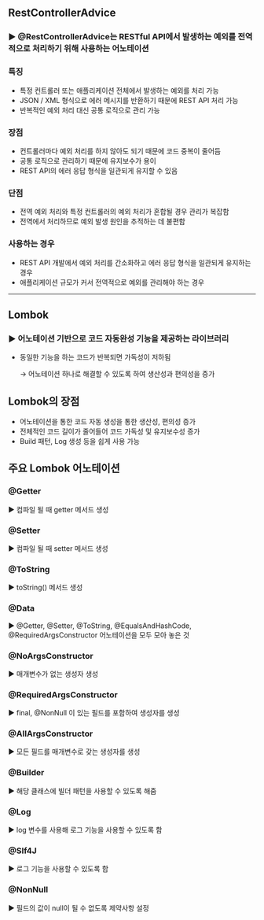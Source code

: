 
## RestControllerAdvice

### ▶️ @RestControllerAdvice는 RESTful API에서 발생하는 예외를 전역적으로 처리하기 위해 사용하는 어노테이션

### 특징

- 특정 컨트롤러 또는 애플리케이션 전체에서 발생하는 예외를 처리 가능
- JSON / XML 형식으로 에러 메시지를 반환하기 때문에 REST API 처리 가능
- 반복적인 예외 처리 대신 공통 로직으로 관리 가능

### 장점

- 컨트롤러마다 예외 처리를 하지 않아도 되기 때문에 코드 중복이 줄어듬
- 공통 로직으로 관리하기 때문에 유지보수가 용이
- REST API의 에러 응답 형식을 일관되게 유지할 수 있음

### 단점

- 전역 예외 처리와 특정 컨트롤러의  예외 처리가 혼합될 경우 관리가 복잡함
- 전역에서 처리하므로 예외 발생 원인을 추적하는 데 불편함

### 사용하는 경우

- REST API 개발에서 예외 처리를 간소화하고 에러 응답 형식을 일관되게 유지하는 경우
- 애플리케이션 규모가 커서 전역적으로 예외를 관리해야 하는 경우

---

## Lombok

### ▶️ 어노테이션 기반으로 코드 자동완성 기능을 제공하는 라이브러리

- 동일한 기능을 하는 코드가 반복되면 가독성이 저하됨
    
    → 어노테이션 하나로 해결할 수 있도록 하여 생산성과 편의성을 증가
    

## Lombok의 장점

- 어노테이션을 통한 코드 자동 생성을 통한 생산성, 편의성 증가
- 전체적인 코드 길이가 줄어들어 코드 가독성 및 유지보수성 증가
- Build 패턴, Log 생성 등을 쉽게 사용 가능

## 주요 Lombok 어노테이션

### @Getter

▶️ 컴파일 될 때 getter 메서드 생성

### @Setter

▶️ 컴파일 될 때 setter 메서드 생성

### @ToString

▶️ toString() 메서드 생성

### @Data

▶️ @Getter, @Setter, @ToString, @EqualsAndHashCode, @RequiredArgsConstructor 어노테이션을 모두 모아 놓은 것

### @NoArgsConstructor

▶️ 매개변수가 없는 생성자 생성

### @RequiredArgsConstructor

▶️ final, @NonNull 이 있는 필드를 포함하여 생성자를 생성

### @AllArgsConstructor

▶️ 모든 필드를 매개변수로 갖는 생성자를 생성

### @Builder

▶️ 해당 클래스에 빌더 패턴을 사용할 수 있도록 해줌

### @Log

▶️ log 변수를 사용해 로그 기능을 사용할 수 있도록 함

### @Slf4J

▶️ 로그 기능을 사용할 수 있도록 함

### @NonNull

▶️ 필드의 값이 null이 될 수 없도록 제약사항 설정